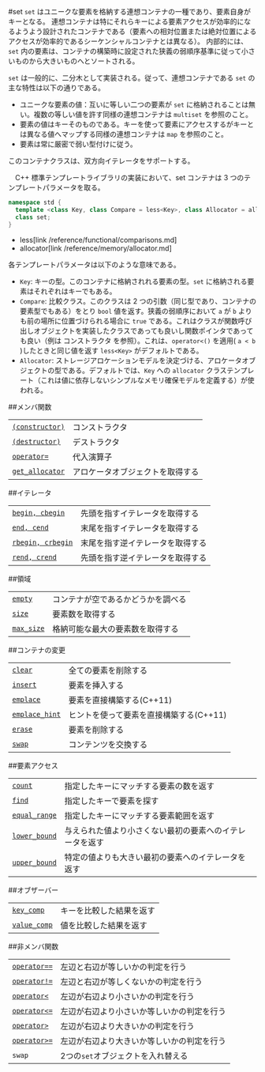 #set
`set` はユニークな要素を格納する連想コンテナの一種であり、要素自身がキーとなる。 
連想コンテナは特にそれらキーによる要素アクセスが効率的になるようよう設計されたコンテナである（要素への相対位置または絶対位置によるアクセスが効率的であるシーケンシャルコンテナとは異なる）。 
内部的には、`set` 内の要素は、コンテナの構築時に設定された狭義の弱順序基準に従って小さいものから大きいものへとソートされる。 

`set` は一般的に、二分木として実装される。従って、連想コンテナである `set` の主な特性は以下の通りである。
- ユニークな要素の値：互いに等しい二つの要素が `set` に格納されることは無い。複数の等しい値を許す同様の連想コンテナは `multiset` を参照のこと。
- 要素の値はキーそのものである。キーを使って要素にアクセスするがキーとは異なる値へマップする同様の連想コンテナは `map` を参照のこと。
- 要素は常に厳密で弱い型付けに従う。

このコンテナクラスは、双方向イテレータをサポートする。

　C++ 標準テンプレートライブラリの実装において、set コンテナは 3 つのテンプレートパラメータを取る。
```cpp
namespace std {
  template <class Key, class Compare = less<Key>, class Allocator = allocator<Key>>
  class set;
}
```
* less[link /reference/functional/comparisons.md]
* allocator[link /reference/memory/allocator.md]


各テンプレートパラメータは以下のような意味である。
- `Key`: キーの型。このコンテナに格納されれる要素の型。`set` に格納される要素はそれぞれはキーでもある。
- `Compare`: 比較クラス。このクラスは 2 つの引数（同じ型であり、コンテナの要素型でもある）をとり `bool` 値を返す。狭義の弱順序において `a` が `b` よりも前の場所に位置づけられる場合に `true` である。これはクラスが関数呼び出しオブジェクトを実装したクラスであっても良いし関数ポインタであっても良い（例は コンストラクタ を参照）。これは、`operator<()` を適用( `a < b` )したときと同じ値を返す `less<Key>` がデフォルトである。
- `Allocator`: ストレージアロケーションモデルを決定づける、アロケータオブジェクトの型である。デフォルトでは、`Key` への `allocator` クラステンプレート（これは値に依存しないシンプルなメモリ確保モデルを定義する）が使われる。


##メンバ関数

| | |
|------------------------------------------------------------------------------------------------|--------------------------------------------------|
| [`(constructor)`](./set/set.md) | コンストラクタ |
| [`(destructor)`](./set/-set.md) | デストラクタ |
| [`operator=`](./set/op_assign.md) | 代入演算子 |
| [`get_allocator`](./set/get_allocator.md) | アロケータオブジェクトを取得する |

##イテレータ

| | |
|-------------------------------------------------------------------------------------------|--------------------------------------------------|
| [`begin, cbegin`](./set/begin.md) | 先頭を指すイテレータを取得する |
| [`end, cend`](./set/end.md) | 末尾を指すイテレータを取得する |
| [`rbegin, crbegin`](./set/rbegin.md) | 末尾を指す逆イテレータを取得する |
| [`rend, crend`](./set/end.md) | 先頭を指す逆イテレータを取得する |

##領域

| | |
|--------------------------------------------------------------------------------------|-----------------------------------------------------|
| [`empty`](./set/empty.md) | コンテナが空であるかどうかを調べる |
| [`size`](./set/size.md) | 要素数を取得する |
| [`max_size`](./set/max_size.md) | 格納可能な最大の要素数を取得する |

##コンテナの変更

| | |
|----------------------------------------------------------------------------------------------|----------------------------------------------|
| [`clear`](./set/clear.md) | 全ての要素を削除する |
| [`insert`](./set/insert.md) | 要素を挿入する |
| [`emplace`](./set/emplace.md) | 要素を直接構築する(C++11) |
| [`emplace_hint`](./set/emplace_hint.md) | ヒントを使って要素を直接構築する(C++11) |
| [`erase`](./set/erase.md) | 要素を削除する |
| [`swap`](./set/swap.md) | コンテンツを交換する |

##要素アクセス

| | |
|--------------------------------------------------------------------------------------------|--------------------------------------------------------------------------------------|
| [`count`](./set/count.md) | 指定したキーにマッチする要素の数を返す |
| [`find`](./set/find.md) | 指定したキーで要素を探す |
| [`equal_range`](./set/equal_range.md) | 指定したキーにマッチする要素範囲を返す |
| [`lower_bound`](./set/lower_bound.md) | 与えられた値より小さくない最初の要素へのイテレータを返す |
| [`upper_bound`](./set/upper_bound.md) | 特定の値よりも大きい最初の要素へのイテレータを返す |

##オブザーバー

| | |
|------------------------------------------------------------------------------------------|--------------------------------------|
| [`key_comp`](./set/key_comp.md) | キーを比較した結果を返す |
| [`value_comp`](./set/value_comp.md) | 値を比較した結果を返す |


##非メンバ関数

| | |
|------------------------------------------------------------------------------------------------|-----------------------------------------------------------------|
| [`operator==`](./set/op_eaual.md) | 左辺と右辺が等しいかの判定を行う |
| [`operator!=`](./set/op_not_equal.md) | 左辺と右辺が等しくないかの判定を行う |
| [`operator<`](./set/op_less_than.md) | 左辺が右辺より小さいかの判定を行う |
| [`operator<=`](./set/op_greater_equal.md) | 左辺が右辺より小さいか等しいかの判定を行う |
| [`operator>`](./set/op_greater_than.md) | 左辺が右辺より大きいかの判定を行う |
| [`operator>=`](./set/op_greater_equal.md) | 左辺が右辺より大きいか等しいかの判定を行う |
| `swap` | 2つの`set`オブジェクトを入れ替える |


